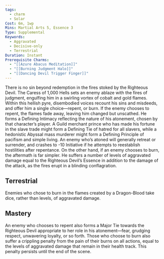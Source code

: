 ```yaml
---
tags:
  - charm
  - Solar
Cost: 6m, 1wp
Mins: Martial Arts 5, Essence 3
Type: Supplemental
Keywords:
  - Aggravated
  - Decisive-only
  - Terrestrial
Duration: Instant
Prerequisite Charms:
  - "[[Azure Abacus Meditation]]"
  - "[[Burning Judgment Halo]]"
  - "[[Dancing Devil Trigger Finger]]"
---
```

There is no sin beyond redemption in the fires stoked by the Righteous Devil. The Caress of 1,000 Hells sets an enemy ablaze with the fires of judgment, engulfing him in a swirling vortex of cobalt and gold flames. Within this hellish pyre, disembodied voices recount his sins and misdeeds, and offer him a single choice—repent, or burn. If the enemy chooses to repent, the flames fade away, leaving him changed but unscathed. He forms a Defining Intimacy reflecting the nature of his atonement, chosen by that character’s player. A Guild merchant prince who has made his fortune in the slave trade might form a Defining Tie of hatred for all slavers, while a hedonistic Abyssal mass murderer might form a Defining Principle of pacifism and simple living. An enemy who’s atoned will generally retreat or surrender, and crashes to -10 Initiative if he attempts to reestablish hostilities after repentance. On the other hand, if an enemy chooses to burn, the aftermath is far simpler. He suffers a number of levels of aggravated damage equal to the Righteous Devil’s Essence in addition to the damage of the attack, as the fires erupt in a blinding conflagration. 

## Terrestrial

Enemies who chose to burn in the flames created by a Dragon-Blood take dice, rather than levels, of aggravated damage. 

## Mastery

An enemy who chooses to repent also forms a Major Tie towards the Righteous Devil appropriate to her role in his atonement—fear, grudging respect, unwavering loyalty, or so forth. Those who choose to burn also suffer a crippling penalty from the pain of their burns on all actions, equal to the levels of aggravated damage that remain in their health track. This penalty persists until the end of the scene. 